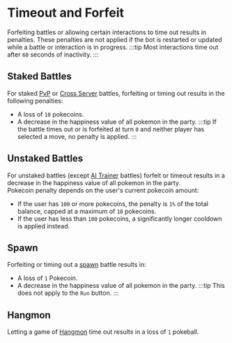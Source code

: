 # Timeout and Forfeit
Forfeiting battles or allowing certain interactions to time out results in penalties. These penalties are not applied if the bot is restarted or updated while a battle or interaction is in progress.
:::tip
Most interactions time out after `60` seconds of inactivity.
:::

## Staked Battles
For staked [PvP](./commands/battle.md#stakes) or [Cross Server](./commands/battle.md#cross-server) battles, forfeiting or timing out results in the following penalties:
- A loss of `10` pokecoins.
- A decrease in the happiness value of all pokemon in the party.
:::tip
If the battle times out or is forfeited at turn `0` and neither player has selected a move, no penalty is applied.
:::

## Unstaked Battles
For unstaked battles (except [AI Trainer](./commands/battle.md#ai-trainer) battles) forfeit or timeout results in a decrease in the happiness value of all pokemon in the party. <br>
Pokecoin penalty depends on the user's current pokecoin amount:
- If the user has `100` or more pokecoins, the penalty is `1%` of the total balance, capped at a maximum of `10` pokecoins.
- If the user has less than `100` pokecoins, a significantly longer cooldown is applied instead.

## Spawn
Forfeiting or timing out a [spawn](./commands/spawn.md) battle results in:
- A loss of `1` Pokecoin.
- A decrease in the happiness value of all pokemon in the party.
:::tip
This does not apply to the `Run` button.
:::

## Hangmon
Letting a game of [Hangmon](./commands/hangmon.md) time out results in a loss of `1` pokeball.